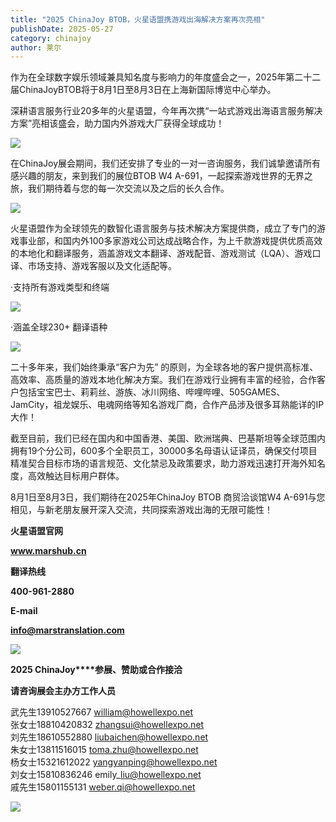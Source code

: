 ```yaml
---
title: "2025 ChinaJoy BTOB，火星语盟携游戏出海解决方案再次亮相"
publishDate: 2025-05-27
category: chinajoy
author: 莱尔
---
```


作为在全球数字娱乐领域兼具知名度与影响力的年度盛会之一，2025年第二十二届ChinaJoyBTOB将于8月1日至8月3日在上海新国际博览中心举办。

深耕语言服务行业20多年的火星语盟，今年再次携“一站式游戏出海语言服务解决方案”亮相该盛会，助力国内外游戏大厂获得全球成功！

![](https://ec-net-1251389766.cos.ap-shanghai.myqcloud.com/wp-content/uploads/2025/05/20250527145649673.png)

在ChinaJoy展会期间，我们还安排了专业的一对一咨询服务，我们诚挚邀请所有感兴趣的朋友，来到我们的展位BTOB W4 A-691，一起探索游戏世界的无界之旅，我们期待着与您的每一次交流以及之后的长久合作。

![](https://ec-net-1251389766.cos.ap-shanghai.myqcloud.com/wp-content/uploads/2025/05/20250527145653298.png)

火星语盟作为全球领先的数智化语言服务与技术解决方案提供商，成立了专门的游戏事业部，和国内外100多家游戏公司达成战略合作，为上千款游戏提供优质高效的本地化和翻译服务，涵盖游戏文本翻译、游戏配音、游戏测试（LQA）、游戏口译、市场支持、游戏客服以及文化适配等。

·支持所有游戏类型和终端

![](https://ec-net-1251389766.cos.ap-shanghai.myqcloud.com/wp-content/uploads/2025/05/20250527145656885.png)

·涵盖全球230+ 翻译语种

![](https://ec-net-1251389766.cos.ap-shanghai.myqcloud.com/wp-content/uploads/2025/05/20250527145658942.png)

二十多年来，我们始终秉承“客户为先” 的原则，为全球各地的客户提供高标准、高效率、高质量的游戏本地化解决方案。我们在游戏行业拥有丰富的经验，合作客户包括宝宝巴士、莉莉丝、游族、冰川网络、哔哩哔哩、505GAMES、JamCity，祖龙娱乐、电魂网络等知名游戏厂商，合作产品涉及很多耳熟能详的IP大作！

截至目前，我们已经在国内和中国香港、美国、欧洲瑞典、巴基斯坦等全球范围内拥有19个分公司，600多个全职员工，30000多名母语认证译员，确保交付项目精准契合目标市场的语言规范、文化禁忌及政策要求，助力游戏迅速打开海外知名度，高效触达目标用户群体。

8月1日至8月3日，我们期待在2025年ChinaJoy BTOB 商贸洽谈馆W4 A-691与您相见，与新老朋友展开深入交流，共同探索游戏出海的无限可能性！

**火星语盟官网**

**www.marshub.cn**

**翻译热线**

**400-961-2880**

**E-mail**

**info@marstranslation.com**

![](https://ec-net-1251389766.cos.ap-shanghai.myqcloud.com/wp-content/uploads/2025/05/20250527145702323.png)

**2025 ChinaJoy****参展、赞助或合作接洽**

**请咨询展会主办方工作人员**

武先生13910527667 william@howellexpo.net  
张女士18810420832 zhangsui@howellexpo.net  
刘先生18610552880 liubaichen@howellexpo.net  
朱女士13811516015 toma.zhu@howellexpo.net  
杨女士15321612022 yangyanping@howellexpo.net  
刘女士15810836246 emily\_liu@howellexpo.net  
戚先生15801155131 weber.qi@howellexpo.net

![](https://ec-net-1251389766.cos.ap-shanghai.myqcloud.com/wp-content/uploads/2025/05/20250527145706874.png)

